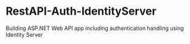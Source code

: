 # RestAPI-Auth-IdentityServer
Building ASP.NET Web API app including authentication handling using Identity Server
